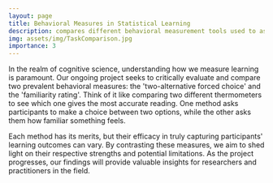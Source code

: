 ```yaml
---
layout: page
title: Behavioral Measures in Statistical Learning
description: compares different behavioral measurement tools used to assess learning outcomes(click to read more)
img: assets/img/TaskComparison.jpg
importance: 3
---
```


In the realm of cognitive science, understanding how we measure learning is paramount. Our ongoing project seeks to critically evaluate and compare two prevalent behavioral measures: the 'two-alternative forced choice' and the 'familiarity rating'. Think of it like comparing two different thermometers to see which one gives the most accurate reading. One method asks participants to make a choice between two options, while the other asks them how familiar something feels. 

Each method has its merits, but their efficacy in truly capturing participants' learning outcomes can vary. By contrasting these measures, we aim to shed light on their respective strengths and potential limitations. As the project progresses, our findings will provide valuable insights for researchers and practitioners in the field.


